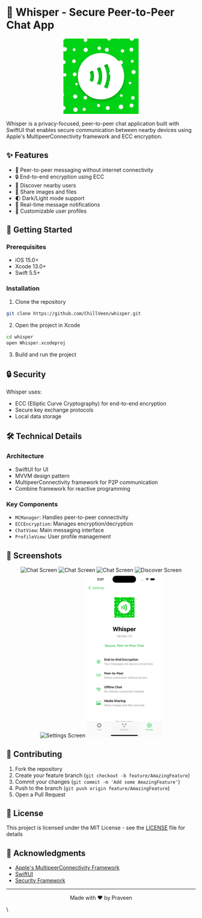 # 🤫 Whisper - Secure Peer-to-Peer Chat App

<p align="center">
  <img src="Assets.xcassets/whisper-logo.png" width="200" alt="Whisper Logo">
</p>

Whisper is a privacy-focused, peer-to-peer chat application built with SwiftUI that enables secure communication between nearby devices using Apple's MultipeerConnectivity framework and ECC encryption.

## ✨ Features

- 📱 Peer-to-peer messaging without internet connectivity
- 🔒 End-to-end encryption using ECC
- 👥 Discover nearby users
- 📸 Share images and files
- 🌓 Dark/Light mode support
- 🔔 Real-time message notifications
- 👤 Customizable user profiles

## 🚀 Getting Started

### Prerequisites

- iOS 15.0+
- Xcode 13.0+
- Swift 5.5+

### Installation

1. Clone the repository
```bash
git clone https://github.com/ChillVeen/whisper.git
```

2. Open the project in Xcode
```bash
cd whisper
open Whisper.xcodeproj
```

3. Build and run the project

## 🔒 Security

Whisper uses:
- ECC (Elliptic Curve Cryptography) for end-to-end encryption
- Secure key exchange protocols
- Local data storage

## 🛠️ Technical Details

### Architecture
- SwiftUI for UI
- MVVM design pattern
- MultipeerConnectivity framework for P2P communication
- Combine framework for reactive programming

### Key Components
- `MCManager`: Handles peer-to-peer connectivity
- `ECCEncryption`: Manages encryption/decryption
- `ChatView`: Main messaging interface
- `ProfileView`: User profile management

## 📱 Screenshots

<p align="center">
  <img src="assets.xcassets/Chat_Tab.png" width="200" alt="Chat Screen">
  <img src="assets.xcassets/Chat_Detail.png" width="200" alt="Chat Screen">
  <img src="assets.xcassets/Chat_Profile.png" width="200" alt="Chat Screen">
  <img src="assets.xcassets/Discover_Tab.png" width="200" alt="Discover Screen">
  <img src="assets.xcassets/Settings_Tab.png" width="200" alt="Settings Screen">
 <img src="assets.xcassets/About.png" width="200" alt="About Screen">
</p>

## 🤝 Contributing

1. Fork the repository
2. Create your feature branch (`git checkout -b feature/AmazingFeature`)
3. Commit your changes (`git commit -m 'Add some AmazingFeature'`)
4. Push to the branch (`git push origin feature/AmazingFeature`)
5. Open a Pull Request

## 📄 License

This project is licensed under the MIT License - see the [LICENSE](LICENSE) file for details

## 👏 Acknowledgments

- [Apple's MultipeerConnectivity Framework](https://developer.apple.com/documentation/multipeerconnectivity)
- [SwiftUI](https://developer.apple.com/xcode/swiftui/)
- [Security Framework](https://developer.apple.com/documentation/security)

---

<p align="center">
  Made with ❤️ by Praveen
</p>\
